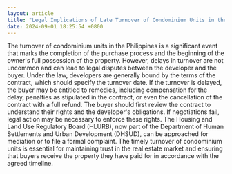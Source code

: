 ```yaml
---
layout: article
title: "Legal Implications of Late Turnover of Condominium Units in the Philippines"
date: 2024-09-01 18:25:54 +0800
---
```


<p>The turnover of condominium units in the Philippines is a significant event that marks the completion of the purchase process and the beginning of the owner's full possession of the property. However, delays in turnover are not uncommon and can lead to legal disputes between the developer and the buyer. Under the law, developers are generally bound by the terms of the contract, which should specify the turnover date. If the turnover is delayed, the buyer may be entitled to remedies, including compensation for the delay, penalties as stipulated in the contract, or even the cancellation of the contract with a full refund. The buyer should first review the contract to understand their rights and the developer's obligations. If negotiations fail, legal action may be necessary to enforce these rights. The Housing and Land Use Regulatory Board (HLURB), now part of the Department of Human Settlements and Urban Development (DHSUD), can be approached for mediation or to file a formal complaint. The timely turnover of condominium units is essential for maintaining trust in the real estate market and ensuring that buyers receive the property they have paid for in accordance with the agreed timeline.</p>